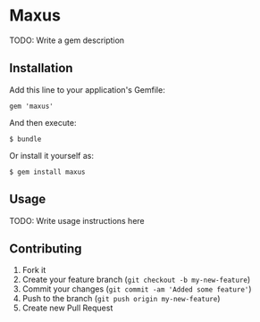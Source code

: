 # Maxus

TODO: Write a gem description

## Installation

Add this line to your application's Gemfile:

    gem 'maxus'

And then execute:

    $ bundle

Or install it yourself as:

    $ gem install maxus

## Usage

TODO: Write usage instructions here

## Contributing

1. Fork it
2. Create your feature branch (`git checkout -b my-new-feature`)
3. Commit your changes (`git commit -am 'Added some feature'`)
4. Push to the branch (`git push origin my-new-feature`)
5. Create new Pull Request
